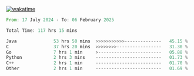 [![wakatime](https://wakatime.com/badge/user/5970ac98-85fb-4bfd-a7d8-142e7d5bd274.svg)](https://wakatime.com/@5970ac98-85fb-4bfd-a7d8-142e7d5bd274)

<!--START_SECTION:waka-->

```rust
From: 17 July 2024 - To: 06 February 2025

Total Time: 117 hrs 15 mins

Java              53 hrs 50 mins  >>>>>>>>>>>--------------   45.15 %
C                 37 hrs 20 mins  >>>>>>>>-----------------   31.30 %
Go                7 hrs 1 min     >------------------------   05.88 %
Python            2 hrs 3 mins    -------------------------   01.73 %
C++               2 hrs 1 min     -------------------------   01.70 %
Other             2 hrs 1 min     -------------------------   01.69 %
```

<!--END_SECTION:waka-->
